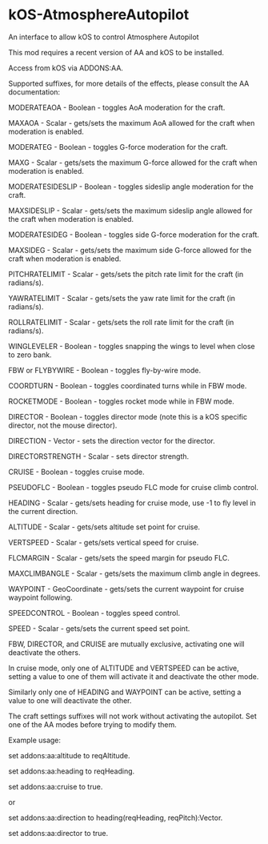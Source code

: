 # kOS-AtmosphereAutopilot
An interface to allow kOS to control Atmosphere Autopilot

This mod requires a recent version of AA and kOS to be installed.

Access from kOS via ADDONS:AA.

Supported suffixes, for more details of the effects, please consult the AA documentation:

MODERATEAOA - Boolean - toggles AoA moderation for the craft.

MAXAOA - Scalar - gets/sets the maximum AoA allowed for the craft when moderation is enabled.

MODERATEG - Boolean - toggles G-force moderation for the craft.

MAXG - Scalar - gets/sets the maximum G-force allowed for the craft when moderation is enabled.

MODERATESIDESLIP - Boolean - toggles sideslip angle moderation for the craft.

MAXSIDESLIP - Scalar - gets/sets the maximum sideslip angle allowed for the craft when moderation is enabled.

MODERATESIDEG - Boolean - toggles side G-force moderation for the craft.

MAXSIDEG - Scalar - gets/sets the maximum side G-force allowed for the craft when moderation is enabled.


PITCHRATELIMIT - Scalar - gets/sets the pitch rate limit for the craft (in radians/s).

YAWRATELIMIT - Scalar - gets/sets the yaw rate limit for the craft (in radians/s).

ROLLRATELIMIT - Scalar - gets/sets the roll rate limit for the craft (in radians/s).


WINGLEVELER - Boolean - toggles snapping the wings to level when close to zero bank.


FBW or FLYBYWIRE - Boolean - toggles fly-by-wire mode.

COORDTURN - Boolean - toggles coordinated turns while in FBW mode.

ROCKETMODE - Boolean - toggles rocket mode while in FBW mode.


DIRECTOR - Boolean - toggles director mode (note this is a kOS specific director, not the mouse director).

DIRECTION - Vector - sets the direction vector for the director.

DIRECTORSTRENGTH - Scalar - sets director strength.


CRUISE - Boolean - toggles cruise mode.

PSEUDOFLC - Boolean - toggles pseudo FLC mode for cruise climb control.

HEADING - Scalar - gets/sets heading for cruise mode, use -1 to fly level in the current direction.

ALTITUDE - Scalar - gets/sets altitude set point for cruise.

VERTSPEED - Scalar - gets/sets vertical speed for cruise.

FLCMARGIN - Scalar - gets/sets the speed margin for pseudo FLC.

MAXCLIMBANGLE - Scalar - gets/sets the maximum climb angle in degrees.

WAYPOINT - GeoCoordinate - gets/sets the current waypoint for cruise waypoint following.


SPEEDCONTROL - Boolean - toggles speed control.

SPEED - Scalar - gets/sets the current speed set point.


FBW, DIRECTOR, and CRUISE are mutually exclusive, activating one will deactivate the others. 

In cruise mode, only one of ALTITUDE and VERTSPEED can be active, setting a value to one of them will activate it and deactivate the other mode.

Similarly only one of HEADING and WAYPOINT can be active, setting a value to one will deactivate the other.


The craft settings suffixes will not work without activating the autopilot. Set one of the AA modes before trying to modify them.


Example usage:

set addons:aa:altitude to reqAltitude.

set addons:aa:heading to reqHeading.

set addons:aa:cruise to true.

or

set addons:aa:direction to heading(reqHeading, reqPitch):Vector.

set addons:aa:director to true.

